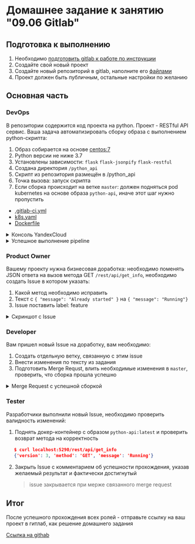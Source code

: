# Домашнее задание к занятию "09.06 Gitlab"

## Подготовка к выполнению

1. Необходимо [подготовить gitlab к работе по инструкции](https://cloud.yandex.ru/docs/tutorials/infrastructure-management/gitlab-containers)
2. Создайте свой новый проект
3. Создайте новый репозиторий в gitlab, наполните его [файлами](./repository)
4. Проект должен быть публичным, остальные настройки по желанию

## Основная часть

### DevOps

В репозитории содержится код проекта на python. Проект - RESTful API сервис. Ваша задача автоматизировать сборку образа с выполнением python-скрипта:
1. Образ собирается на основе [centos:7](https://hub.docker.com/_/centos?tab=tags&page=1&ordering=last_updated)
2. Python версии не ниже 3.7
3. Установлены зависимости: `flask` `flask-jsonpify` `flask-restful`
4. Создана директория `/python_api`
5. Скрипт из репозитория размещён в /python_api
6. Точка вызова: запуск скрипта
7. Если сборка происходит на ветке `master`: должен подняться pod kubernetes на основе образа `python-api`, иначе этот шаг нужно пропустить


- [.gitlab-ci.yml](./src/gitlab-ci.yml)
- [k8s.yaml](./src/k8s.yaml)
- [Dockerfile](./src/Dockerfile)

<details><summary>Консоль YandexCloud</summary>

![](./img/1.1.png)

</details>
<details><summary>Успешное выполнение pipeline</summary>

![](./img/1.2.png)

</details>

### Product Owner

Вашему проекту нужна бизнесовая доработка: необходимо поменять JSON ответа на вызов метода GET `/rest/api/get_info`, необходимо создать Issue в котором указать:
1. Какой метод необходимо исправить
2. Текст с `{ "message": "Already started" }` на `{ "message": "Running"}`
3. Issue поставить label: feature

<details><summary>Скриншот с Issue</summary>

![](./img/2.1.png)

</details>

### Developer

Вам пришел новый Issue на доработку, вам необходимо:
1. Создать отдельную ветку, связанную с этим issue
2. Внести изменения по тексту из задания
3. Подготовить Merge Requst, влить необходимые изменения в `master`, проверить, что сборка прошла успешно

<details><summary>Merge Request с успешной сборкой</summary>

![](./img/3.1.png)
![](./img/3.2.png)
![](./img/3.3.png)

</details>

### Tester

Разработчики выполнили новый Issue, необходимо проверить валидность изменений:
1. Поднять докер-контейнер с образом `python-api:latest` и проверить возврат метода на корректность
```json
   $ curl localhost:5290/rest/api/get_info
   {'version': 3, 'method': 'GET', 'message': 'Running'}
```
2. Закрыть Issue с комментарием об успешности прохождения, указав желаемый результат и фактически достигнутый

   > issue закрывается при мерже связанного merge request

## Итог

После успешного прохождения всех ролей - отправьте ссылку на ваш проект в гитлаб, как решение домашнего задания

[Ссылка на githab](https://itcrafting.gitlab.yandexcloud.net/sergej/my_project)



